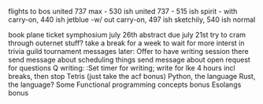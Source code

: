 flights to bos
united  737 max - 530 ish
united 737 - 515 ish
spirit - with carry-on, 440 ish
jetblue -w/ out carry-on, 497 ish sketchily, 540 ish normal

book plane ticket
symphosium july 26th
    abstract due july 21st
try to cram through outernet stuff?
    take a break for a week to wait for more interst in trivia guild
    tournament messages later:
        Offer to have writing session there
        send message about scheduling things
        send message about open request for questions
    Q writing:
        :Set timer for writing; write for lke 4 hours incl breaks, then stop
        Tetris (just take the acf bonus)
        Python, the language
        Rust, the language?
        Some Functional programming concepts bonus
        Esolangs bonus
